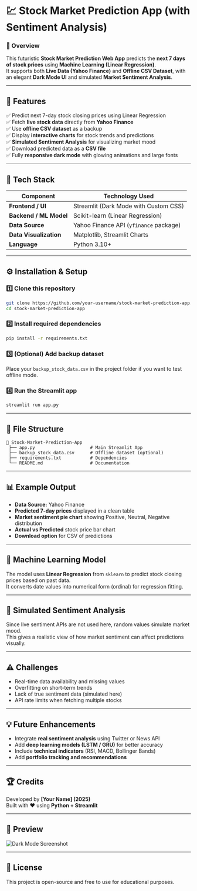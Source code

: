 # 💹 Stock Market Prediction App (with Sentiment Analysis)

### 🚀 Overview
This futuristic **Stock Market Prediction Web App** predicts the **next 7 days of stock prices** using **Machine Learning (Linear Regression)**.  
It supports both **Live Data (Yahoo Finance)** and **Offline CSV Dataset**, with an elegant **Dark Mode UI** and simulated **Market Sentiment Analysis**.

---

## 🧠 Features
✅ Predict next 7-day stock closing prices using Linear Regression  
✅ Fetch **live stock data** directly from **Yahoo Finance**  
✅ Use **offline CSV dataset** as a backup  
✅ Display **interactive charts** for stock trends and predictions  
✅ **Simulated Sentiment Analysis** for visualizing market mood  
✅ Download predicted data as a **CSV file**  
✅ Fully **responsive dark mode** with glowing animations and large fonts  

---

## 🧩 Tech Stack
| Component | Technology Used |
|------------|----------------|
| **Frontend / UI** | Streamlit (Dark Mode with Custom CSS) |
| **Backend / ML Model** | Scikit-learn (Linear Regression) |
| **Data Source** | Yahoo Finance API (`yfinance` package) |
| **Data Visualization** | Matplotlib, Streamlit Charts |
| **Language** | Python 3.10+ |

---

## ⚙️ Installation & Setup

### 1️⃣ Clone this repository
```bash
git clone https://github.com/your-username/stock-market-prediction-app.git
cd stock-market-prediction-app
```

### 2️⃣ Install required dependencies
```bash
pip install -r requirements.txt
```

### 3️⃣ (Optional) Add backup dataset
Place your `backup_stock_data.csv` in the project folder if you want to test offline mode.

### 4️⃣ Run the Streamlit app
```bash
streamlit run app.py
```

---

## 📂 File Structure
```
📁 Stock-Market-Prediction-App
 ├── app.py                     # Main Streamlit App
 ├── backup_stock_data.csv      # Offline dataset (optional)
 ├── requirements.txt           # Dependencies
 └── README.md                  # Documentation
```

---

## 📊 Example Output
- **Data Source:** Yahoo Finance  
- **Predicted 7-day prices** displayed in a clean table  
- **Market sentiment pie chart** showing Positive, Neutral, Negative distribution  
- **Actual vs Predicted** stock price bar chart  
- **Download option** for CSV of predictions  

---

## 🧮 Machine Learning Model
The model uses **Linear Regression** from `sklearn` to predict stock closing prices based on past data.  
It converts date values into numerical form (ordinal) for regression fitting.

---

## 🧠 Simulated Sentiment Analysis
Since live sentiment APIs are not used here, random values simulate market mood.  
This gives a realistic view of how market sentiment can affect predictions visually.

---

## ⚠️ Challenges
- Real-time data availability and missing values  
- Overfitting on short-term trends  
- Lack of true sentiment data (simulated here)  
- API rate limits when fetching multiple stocks  

---

## 💡 Future Enhancements
- Integrate **real sentiment analysis** using Twitter or News API  
- Add **deep learning models (LSTM / GRU)** for better accuracy  
- Include **technical indicators** (RSI, MACD, Bollinger Bands)  
- Add **portfolio tracking and recommendations**

---

## 🏆 Credits
Developed by **[Your Name] (2025)**  
Built with ❤️ using **Python + Streamlit**

---

## 📸 Preview
![Dark Mode Screenshot](preview.png)

---

## 🧾 License
This project is open-source and free to use for educational purposes.

